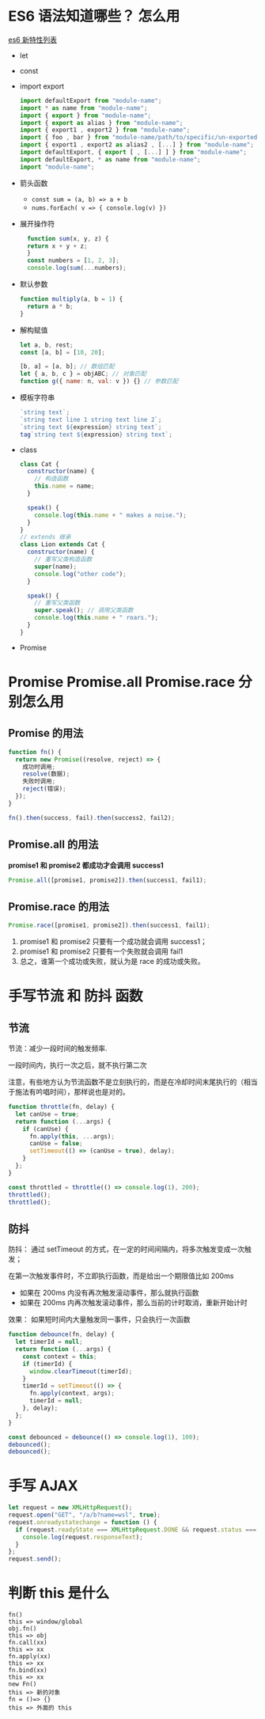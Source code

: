 # ES6 语法知道哪些？ 怎么用

[es6 新特性列表](https://fangyinghang.com/es-6-tutorials/)

- let
- const
- import export

  ```javascript
  import defaultExport from "module-name";
  import * as name from "module-name";
  import { export } from "module-name";
  import { export as alias } from "module-name";
  import { export1 , export2 } from "module-name";
  import { foo , bar } from "module-name/path/to/specific/un-exported/file";
  import { export1 , export2 as alias2 , [...] } from "module-name";
  import defaultExport, { export [ , [...] ] } from "module-name";
  import defaultExport, * as name from "module-name";
  import "module-name";

  ```

- 箭头函数
  - `const sum = (a, b) => a + b`
  - `nums.forEach( v => { console.log(v) })`
- 展开操作符

  ```javascript
    function sum(x, y, z) {
    return x + y + z;
    }
    const numbers = [1, 2, 3];
    console.log(sum(...numbers);
  ```

- 默认参数
  ```javascript
  function multiply(a, b = 1) {
    return a * b;
  }
  ```
- 解构赋值

  ```javascript
  let a, b, rest;
  const [a, b] = [10, 20];

  [b, a] = [a, b]; // 数组匹配
  let { a, b, c } = objABC; // 对象匹配
  function g({ name: n, val: v }) {} // 参数匹配
  ```

- 模板字符串

  ```javascript
  `string text`;
  `string text line 1 string text line 2`;
  `string text ${expression} string text`;
  tag`string text ${expression} string text`;
  ```

- class

  ```javascript
  class Cat {
    constructor(name) {
      // 构造函数
      this.name = name;
    }

    speak() {
      console.log(this.name + " makes a noise.");
    }
  }
  // extends 继承
  class Lion extends Cat {
    constructor(name) {
      // 重写父类构造函数
      super(name);
      console.log("other code");
    }

    speak() {
      // 重写父类函数
      super.speak(); // 调用父类函数
      console.log(this.name + " roars.");
    }
  }
  ```

- Promise

# Promise Promise.all Promise.race 分别怎么用

## Promise 的用法

```javascript
function fn() {
  return new Promise((resolve, reject) => {
    成功时调用;
    resolve(数据);
    失败时调用;
    reject(错误);
  });
}

fn().then(success, fail).then(success2, fail2);
```

## Promise.all 的用法

**promise1 和 promise2 都成功才会调用 success1**

```javascript
Promise.all([promise1, promise2]).then(success1, fail1);
```

## Promise.race 的用法

```javascript
Promise.race([promise1, promise2]).then(success1, fail1);
```

1. promise1 和 promise2 只要有一个成功就会调用 success1；
2. promise1 和 promise2 只要有一个失败就会调用 fail1
3. 总之，谁第一个成功或失败，就认为是 race 的成功或失败。

# 手写节流 和 防抖 函数

## 节流

节流：减少一段时间的触发频率.

一段时间内，执行一次之后，就不执行第二次

注意，有些地方认为节流函数不是立刻执行的，而是在冷却时间末尾执行的（相当于施法有吟唱时间），那样说也是对的。

```javascript
function throttle(fn, delay) {
  let canUse = true;
  return function (...args) {
    if (canUse) {
      fn.apply(this, ...args);
      canUse = false;
      setTimeout(() => (canUse = true), delay);
    }
  };
}

const throttled = throttle(() => console.log(1), 200);
throttled();
throttled();
```

## 防抖

防抖： 通过 setTimeout 的方式，在一定的时间间隔内，将多次触发变成一次触发；

在第一次触发事件时，不立即执行函数，而是给出一个期限值比如 200ms

- 如果在 200ms 内没有再次触发滚动事件，那么就执行函数
- 如果在 200ms 内再次触发滚动事件，那么当前的计时取消，重新开始计时

效果： 如果短时间内大量触发同一事件，只会执行一次函数

```javascript
function debounce(fn, delay) {
  let timerId = null;
  return function (...args) {
    const context = this;
    if (timerId) {
      window.clearTimeout(timerId);
    }
    timerId = setTimeout(() => {
      fn.apply(context, args);
      timerId = null;
    }, delay);
  };
}

const debounced = debounce(() => console.log(1), 100);
debounced();
debounced();
```

# 手写 AJAX

```javascript
let request = new XMLHttpRequest();
request.open("GET", "/a/b?name=wsl", true);
request.onreadystatechange = function () {
  if (request.readyState === XMLHttpRequest.DONE && request.status === 200) {
    console.log(request.responseText);
  }
};
request.send();
```

# 判断 this 是什么

```
fn()
this => window/global
obj.fn()
this => obj
fn.call(xx)
this => xx
fn.apply(xx)
this => xx
fn.bind(xx)
this => xx
new Fn()
this => 新的对象
fn = ()=> {}
this => 外面的 this

```
